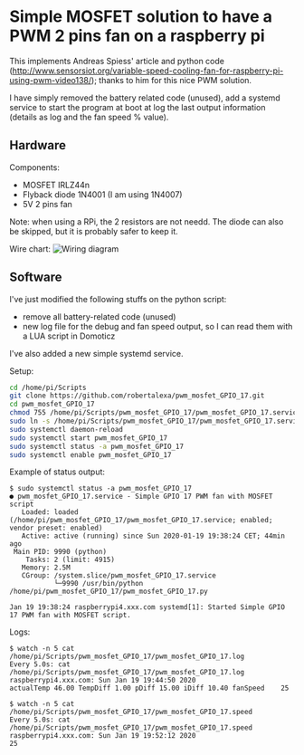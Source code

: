 # Simple MOSFET solution to have a PWM 2 pins fan on a raspberry pi

This implements Andreas Spiess' article and python code (http://www.sensorsiot.org/variable-speed-cooling-fan-for-raspberry-pi-using-pwm-video138/); thanks to him for this nice PWM solution.

I have simply removed the battery related code (unused), add a systemd service to start the program at boot at log the last output information (details as log and the fan speed % value).

## Hardware

Components:
- MOSFET IRLZ44n
- Flyback diode 1N4001 (I am using 1N4007)
- 5V 2 pins fan

Note: when using a RPi, the 2 resistors are not needd. The diode can also be skipped, but it is probably safer to keep it.

Wire chart: 
![Wiring diagram](electronic_diagram.jpg)

## Software

I've just modified the following stuffs on the python script:
- remove all battery-related code (unused)
- new log file for the debug and fan speed output, so I can read them with a LUA script in Domoticz

I've also added a new simple systemd service.

Setup:
```bash
cd /home/pi/Scripts
git clone https://github.com/robertalexa/pwm_mosfet_GPIO_17.git
cd pwm_mosfet_GPIO_17
chmod 755 /home/pi/Scripts/pwm_mosfet_GPIO_17/pwm_mosfet_GPIO_17.service
sudo ln -s /home/pi/Scripts/pwm_mosfet_GPIO_17/pwm_mosfet_GPIO_17.service /etc/systemd/system/pwm_mosfet_GPIO_17.service
sudo systemctl daemon-reload
sudo systemctl start pwm_mosfet_GPIO_17
sudo systemctl status -a pwm_mosfet_GPIO_17
sudo systemctl enable pwm_mosfet_GPIO_17
```

Example of status output:
```console
$ sudo systemctl status -a pwm_mosfet_GPIO_17
● pwm_mosfet_GPIO_17.service - Simple GPIO 17 PWM fan with MOSFET script
   Loaded: loaded (/home/pi/pwm_mosfet_GPIO_17/pwm_mosfet_GPIO_17.service; enabled; vendor preset: enabled)
   Active: active (running) since Sun 2020-01-19 19:38:24 CET; 44min ago
 Main PID: 9990 (python)
    Tasks: 2 (limit: 4915)
   Memory: 2.5M
   CGroup: /system.slice/pwm_mosfet_GPIO_17.service
           └─9990 /usr/bin/python /home/pi/pwm_mosfet_GPIO_17/pwm_mosfet_GPIO_17.py

Jan 19 19:38:24 raspberrypi4.xxx.com systemd[1]: Started Simple GPIO 17 PWM fan with MOSFET script.
```

Logs:
```console
$ watch -n 5 cat /home/pi/Scripts/pwm_mosfet_GPIO_17/pwm_mosfet_GPIO_17.log
Every 5.0s: cat /home/pi/Scripts/pwm_mosfet_GPIO_17/pwm_mosfet_GPIO_17.log             raspberrypi4.xxx.com: Sun Jan 19 19:44:50 2020
actualTemp 46.00 TempDiff 1.00 pDiff 15.00 iDiff 10.40 fanSpeed    25

$ watch -n 5 cat /home/pi/Scripts/pwm_mosfet_GPIO_17/pwm_mosfet_GPIO_17.speed
Every 5.0s: cat /home/pi/Scripts/pwm_mosfet_GPIO_17/pwm_mosfet_GPIO_17.speed             raspberrypi4.xxx.com: Sun Jan 19 19:52:12 2020
25
```
